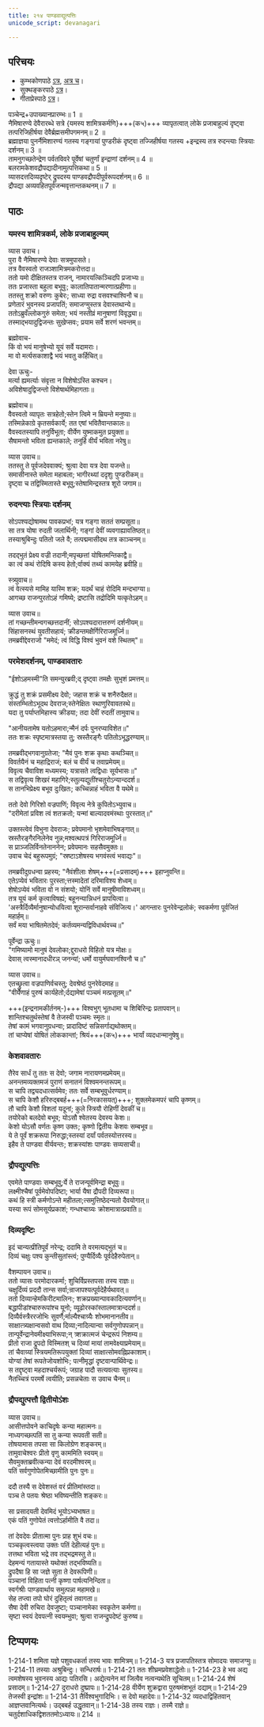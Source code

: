 ```yaml
---
title: २१४ पाण्डवाद्युत्पत्तिः
unicode_script: devanagari

---
```

## परिचयः
- कुम्भकोणपाठे [ऽत्र](https://archive.org/details/mahAbhArata-kumbhakoNam/page/n369), [अत्र च](https://sanskritdocuments.org/mirrors/mahabharata/mbhK/mahabharata-k-01-sa.html)।
- सुक्थङ्करपाठे [ऽत्र](http://bombay.indology.info/mahabharata/text/UD/MBh01.txt)।
- गीताप्रेस्पाठे [ऽत्र](https://archive.org/stream/mahabharata01ramauoft#page/564/mode/2up)।

पञ्चेन्द्र+उपाख्यानप्रारम्भः॥ 1 ॥  
नैमिषारण्ये देवैरारब्धे सत्रे {यमस्य शामित्रकर्मणि}+++(क५)+++ व्यापृतत्वात् लोके प्रजाबाहुल्यं दृष्ट्वा तत्परिजिहीर्षया देवैर्ब्रह्मसमीपगमनम्॥ 2 ॥  
ब्रह्माज्ञया पुनर्नैमिशारण्यं गतस्य गङ्गायां पुण्डरीकं दृष्ट्वा तज्जिहीर्षया गतस्य +इन्द्रस्य तत्र रुदन्त्याः स्त्रियाः दर्शनम्॥ 3 ॥  
तामनुगच्छतेन्द्रेण पर्वतविवरे पूर्वेषां चतुर्णां इन्द्राणां दर्शनम्॥ 4 ॥  
बलरामकेशवद्रौपद्यादीनामुत्पत्तिकथा॥ 5 ॥  
व्यासदत्तदिव्यदृष्टेर् द्रुपदस्य पाण्डवद्रौपदीपूर्वरूपदर्शनम्॥ 6 ॥  
द्रौपद्या अव्यवहितपूर्वजन्मवृत्तान्तकथनम्॥ 7 ॥

## पाठः

### यमस्य शामित्रकर्म, लोके प्रजाबाहुल्यम्
व्यास उवाच।  
पुरा वै नैमिषारण्ये देवाः सत्रमुपासते।  
तत्र वैवस्वतो राजञ्शामित्रमकरोत्तदा॥  
ततो यमो दीक्षितस्तत्र राजन्, नामारयत्किञ्चिदपि प्रजाभ्यः॥  
ततः प्रजास्ता बहुला बभूवुः; कालातिपातान्मरणात्प्रहीणाः॥  
ततस्तु शक्रो वरुणः कुबेरः; साध्या रुद्रा वसवश्चाश्विनौ च॥  
प्रणेतारं भुवनस्य प्रजापतिं; समाजग्मुस्तत्र देवास्तथान्ये॥  
ततोऽब्रुवँल्लोकगुरुं समेता; भयं नस्तीव्रं मानुषाणां विवृद्ध्या॥  
तस्माद्भयादुद्विजन्तः सुखेप्सवः; प्रयाम सर्वे शरणं भवन्तम्॥  

ब्रह्मोवाच-  
किं वो भयं मानुषेभ्यो यूयं सर्वे यदामराः।  
मा वो मर्त्यसकाशाद्वै भयं भवतु कर्हिचित्॥  

देवा ऊचुः-  
मर्त्या ह्यमर्त्याः संवृत्ता न विशेषोऽस्ति कश्चन।  
अविशेषादुद्विजन्तो विशेषार्थमिहागताः॥  

ब्रह्मोवाच॥  
वैवस्वतो व्यापृतः सत्रहेतो;स्तेन त्विमे न म्रियन्ते मनुष्याः॥  
तस्मिन्नेकाग्रे कृतसर्वकार्ये; तत एषां भवितैवान्तकालः॥  
वैवस्वतस्यापि तनुर्विभूता; वीर्येण युष्माकमुत प्रयुक्ता॥  
सैषामन्तो भविता ह्यन्तकाले; तनुर्हि वीर्यं भविता नरेषु॥  

व्यास उवाच॥  
ततस्तु ते पूर्वजदेववाक्यं; श्रुत्वा देवा यत्र देवा यजन्ते॥  
समासीनास्ते समेता महाबला; भागीरथ्यां ददृशुः पुण्डरीकम्॥  
दृष्ट्वा च तद्विस्मितास्ते बभूवु;स्तेषामिन्द्रस्तत्र शूरो जगाम॥  

### रुदन्त्याः स्त्रियाः दर्शनम्
सोऽपश्यद्योषामथ पावकप्रभां; यत्र गङ्गा सततं सम्प्रसूता॥  
सा तत्र योषा रुदती जलार्थिनी; गङ्गां देवीं व्यवगाह्यावतिष्ठत्॥  
तस्याश्रुबिन्दुः पतितो जले वै; तत्पद्ममासीदथ तत्र काञ्चनम्॥  

तदद्भुतं प्रेक्ष्य वज्री तदानी;मपृच्छत्तां योषितमन्तिकाद्वै॥  
का त्वं कथं रोदिषि कस्य हेतो;र्वाक्यं तथ्यं कामयेह ब्रवीहि॥  

स्त्र्युवाच॥  
त्वं वेत्स्यसे मामिह यास्मि शक्र; यदर्थं चाहं रोदिमि मन्दभाग्या॥  
आगच्छ राजन्पुरतोऽहं गमिष्ये; द्रष्टासि तद्रोदिमि यत्कृतेऽहम्॥  

व्यास उवाच॥  
तां गच्छन्तीमन्वगच्छत्तदानीं; सोऽपश्यदारात्तरुणं दर्शनीयम्॥  
सिंहासनस्थं युवतीसहायं; क्रीडन्तमक्षैर्गिरिराजमूर्ध्नि॥  
तमब्रवीद्देवराजो "ममेदं; त्वं विद्धि विश्वं भुवनं वशे स्थितम्"॥  

### परमेशदर्शनम्, पाण्डवावतारः
"ईशोऽहमस्मी"ति समन्युरब्रवी;द् दृष्ट्वा तमक्षैः सुभृशं प्रमत्तम्॥  

क्रुद्धं तु शक्रं प्रसमीक्ष्य देवो; जहास शक्रं च शनैरुदैक्षत॥  
संस्तम्भितोऽभूदथ देवराज;स्तेनेक्षितः स्थाणुरिवावतस्थे॥  
यदा तु पर्याप्तमिहास्य क्रीडया; तदा देवीं रुदतीं तामुवाच॥  

"आनीयतामेष यतोऽहमारा;न्मैनं दर्पः पुनरप्याविशेत॥"  
ततः शक्रः स्पृष्टमात्रस्तया तु; स्रस्तैरङ्गैः पतितोऽभूद्धरण्याम्॥  

तमब्रवीद्भगवानुग्रतेजा; "मैवं पुनः शक्र कृथाः कथञ्चित्॥  
विवर्तयैनं च महाद्रिराजं; बलं च वीर्यं च तवाप्रमेयम्॥  
विवृत्य चैवाविश मध्यमस्य; यत्रासते त्वद्विधाः सूर्यभासः॥"  
स तद्विवृत्य शिखरं महागिरे;स्तुल्यद्युतींश्चतुरोऽन्यान्ददर्श॥  
स तानभिप्रेक्ष्य बभूव दुःखितः; कच्चिन्नाहं भविता वै यथेमे॥  

ततो देवो गिरिशो वज्रपाणिं; विवृत्य नेत्रे कुपितोऽभ्युवाच॥  
"दरीमेतां प्रविश त्वं शतक्रतो; यन्मां बाल्यादवमंस्थाः पुरस्तात्॥"  

उक्तस्त्वेवं विभुना देवराजः; प्रवेपमानो भृशमेवाभिषङ्गात्॥  
स्रस्तैरङ्गैरनिलेनेव नुन्न;मश्वत्थपत्रं गिरिराजमूर्ध्नि॥  
स प्राञ्जलिर्विनतेनाननेन; प्रवेपमानः सहसैवमुक्तः॥  
उवाच चेदं बहुरूपमुग्रं; "स्रष्टाऽशेषस्य भगवंस्त्वं भवाद्यः"॥  

तमब्रवीदुग्रधन्वा प्रहस्य; "नैवंशीलाः शेषम्+++(=प्रसादम्)+++ इहाप्नुवन्ति॥  
एतेऽप्येवं भवितारः पुरस्ता;त्तस्मादेतां दरिमाविश्य शेध्वम्॥  
शेषोऽप्येवं भविता वो न संशयो; योनिं सर्वे मानुषीमाविशध्वम्॥  
तत्र यूयं कर्म कृत्वाविषह्यं; बहूनन्यान्निधनं प्रापयित्वा॥  
'अस्त्रैर्दिव्यैर्मानुषान्योधयित्वा शूरान्सर्वानाहवे संविजित्य।'
आगन्तारः पुनरेवेन्द्रलोकं; स्वकर्मणा पूर्वजितं महार्हम्॥  
सर्वं मया भाषितमेतदेवं; कर्तव्यमन्यद्विविधार्थवच्च॥"  

पूर्वेन्द्रा ऊचुः॥  
"गमिष्यामो मानुषं देवलोका;द्दुराधरो विहितो यत्र मोक्षः॥  
देवास् त्वस्मानादधीरञ् जनन्यां; धर्मो वायुर्मघवानश्विनौ च॥"  

व्यास उवाच॥  
एतच्छ्रुत्वा वज्रपाणिर्वचस्तु; देवश्रेष्ठं पुनरेवेदमाह॥  
"वीर्येणाहं पुरुषं कार्यहेतो;र्दद्यामेषां पञ्चमं मत्प्रसूतम्॥"

+++(इन्द्रनामकीर्तनम्-)+++ विश्वभुग् भूतधामा च शिबिरिन्द्रः प्रतापवान्॥  
शान्तिश्चतुर्थस्तेषां वै तेजस्वी पञ्चमः स्मृतः॥   
तेषां कामं भगवानुग्रधन्वा; प्रादादिष्टं सन्निसर्गाद्यथोक्तम्॥  
तां चाप्येषां योषितं लोककान्तां; श्रियं+++(क५)+++ भार्यां व्यदधान्मानुषेषु॥  

### केशवावतारः
तैरेव सार्धं तु ततः स देवो; जगाम नारायणमप्रमेयम्॥  
अनन्तमव्यक्तमजं पुराणं सनातनं विश्वमनन्तरूपम्॥  
स चापि तद्व्यदधात्सर्वमेव; ततः सर्वे सम्बभूवुर्धरण्याम्॥  
स चापि केशौ हरिरुद्बबर्ह+++(=निरकासयत्)+++; शुक्लमेकमपरं चापि कृष्णम्॥  
तौ चापि केशौ विशतां यदूनां; कुले स्त्रियौ रोहिणीं देवकीं च॥  
तयोरेको बलदेवो बभूव; योऽसौ श्वेतस्य देवस्य केशः॥  
केशो योऽसौ वर्णतः कृष्ण उक्तः; कृष्णो द्वितीयः केशवः सम्बभूव॥  
ये ते पूर्वं शक्ररूपा निरुद्धा;स्तस्यां दर्यां पर्वतस्योत्तरस्य॥  
इहैव ते पाण्डवा वीर्यवन्तः; शक्रस्यांशः पाण्डवः सव्यसाची॥  

### द्रौपद्युत्पत्तिः
एवमेते पाण्डवाः सम्बभूवु;र्ये ते राजन्पूर्वमिन्द्रा बभूवुः॥  
लक्ष्मीश्चैषां पूर्वमेवोपदिष्टा; भार्या यैषा द्रौपदी दिव्यरूपा॥  
कथं हि स्त्री कर्मणोऽन्ते महीतला;त्समुत्तिष्ठेदन्यतो दैवयोगात्॥  
यस्या रूपं सोमसूर्यप्रकाशं; गन्धश्चाग्र्यः क्रोशमात्रात्प्रवाति॥  

### दिव्यदृष्टिः
इदं चान्यत्प्रीतिपूर्वं नरेन्द्र; ददामि ते वरमत्यद्भुतं च॥  
दिव्यं चक्षुः पश्य कुन्तीसुतांस्त्वं; पुण्यैर्दिव्यैः पूर्वदेहैरुपेतान्॥  

वैशम्पायन उवाच॥  
ततो व्यासः परमोदारकर्मा; शुचिर्विप्रस्तपसा तस्य राज्ञः॥  
चक्षुर्दिव्यं प्रददौ तान्स सर्वा;न्राजापश्यत्पूर्वदेहैर्यथावत्॥  
ततो दिव्यान्हेमकिरीटमालिनः; शक्रप्रख्यान्पावकादित्यवर्णान्॥  
बद्धापीडांश्चारुरूपांश्च यूनो; व्यूढोरस्कांस्तालमात्रान्ददर्श॥  
दिव्यैर्वस्त्रैररजोभिः सुवर्णै;र्माल्यैश्चाग्र्यैः शोभमानानतीव॥  
साक्षात्त्र्यक्षान्वसवो वाथ दिव्या;नादित्यान्वा सर्वगुणोपपन्नान्॥  
तान्पूर्वेन्द्रानेवमीक्ष्याभिरूपा;न् त्र्शक्रात्मजं चेन्द्ररूपं निशम्य॥  
प्रीतो राजा द्रुपदो विस्मितश् च दिव्यां मायां तामवेक्ष्याप्रमेयाम्॥  
तां चैवाग्र्यां स्त्रियमतिरूपयुक्तां दिव्यां साक्षात्सोमवह्निप्रकाशाम्।  
योग्यां तेषां रूपतेजोयशोभिः; पत्नीमृद्धां दृष्टवान्पार्थिवेन्द्रः॥  
स तद्दृष्ट्वा महदाश्चर्यरूपं; जग्राह पादौ सत्यवत्याः सुतस्य॥  
नैतच्चित्रं परमर्षे त्वयीति; प्रसन्नचेताः स उवाच चैनम्॥  

### द्रौपद्युत्पत्तौ द्वितीयोऽंशः
व्यास उवाच॥  
आसीत्तपोवने काचिदृषेः कन्या महात्मनः॥  
नाध्यगच्छत्पतिं सा तु कन्या रूपवती सती॥  
तोषयामास तपसा सा किलोग्रेण शङ्करम्॥  
तामुवाचेश्वरः प्रीतो वृणु काममिति स्वयम्॥  
सैवमुक्ताब्रवीत्कन्या देवं वरदमीश्वरम्॥  
पतिं सर्वगुणोपेतमिच्छामीति पुनः पुनः॥  

ददौ तस्यै स देवेशस्तं वरं प्रीतिमांस्तदा॥  
पञ्च ते पतयः श्रेष्ठा भविष्यन्तीति शङ्करः॥  

सा प्रसादयती देवमिदं भूयोऽभ्यभाषत॥  
एकं पतिं गुणोपेतं त्वत्तोऽर्हामीति वै तदा॥  

तां देवदेवः प्रीतात्मा पुनः प्राह शुभं वचः॥  
पञ्चकृत्वस्त्वया उक्तः पतिं देहीत्यहं पुनः॥  
तत्तथा भविता भद्रे तव तद्भद्रमस्तु ते॥  
देहमन्यं गतायास्ते यथोक्तं तद्भविष्यति॥  
द्रुपदैषा हि सा जज्ञे सुता ते देवरूपिणी॥  
पञ्चानां विहिता पत्नी कृष्णा पार्षत्यनिन्दिता॥  
स्वर्गश्रीः पाण्डवार्थाय समुत्पन्ना महामखे॥  
सेह तप्त्वा तपो घोरं दुहितृत्वं तवागता॥  
सैषा देवी रुचिरा देवजुष्टा; पञ्चानामेका स्वकृतेन कर्मणा॥  
सृष्टा स्वयं देवपत्नी स्वयम्भुवा; श्रुत्वा राजन्द्रुपदेष्टं कुरुष्व॥  


## टिप्पणयः
1-214-1 शमिता यज्ञे पशुवधकर्ता तस्य भावः शामित्रम्॥ 1-214-3 यत्र प्रजापतिस्तत्र सोमादयः समाजग्मुः॥ 1-214-11 तस्याः अश्रुबिन्दुः। सन्धिरार्षः॥ 1-214-21 ततः शीघ्रमप्रवेशाद्धेतोः॥ 1-214-23 हे भव अद्य त्वमशेषस्य भुवनस्य आद्यः पतिरसि। अद्येत्यनेन मां जित्वैव नत्वन्यथेति सूचितम्॥ 1-214-24 शेषं प्रसादम्॥ 1-214-27 दुराधरो दुष्प्रापः॥ 1-214-28 वीर्येण शुक्रद्वारा पुरुषमंशभूतं दद्याम्॥ 1-214-29 तेजस्वी इन्द्रांशः॥ 1-214-31 तैर्विश्वभुगादिभिः। स देवो महादेवः॥ 1-214-32 व्यदधाद्विहितवान् आज्ञप्तवानित्यर्थः। उद्बबर्ह उद्धृतवान्॥ 1-214-38 तस्य राज्ञः। तस्मै राज्ञे॥ चतुर्दशाधिकद्विशततमोऽध्यायः॥ 214 ॥